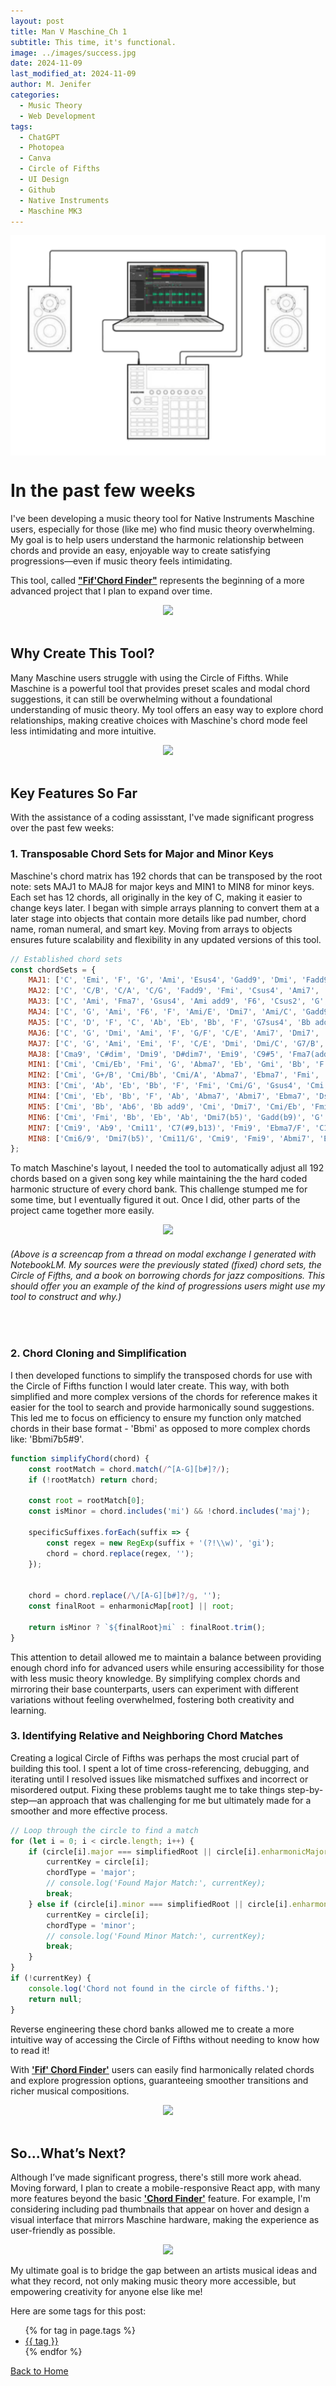 ```yaml
---
layout: post
title: Man V Maschine_Ch 1
subtitle: This time, it's functional. 
image: ../images/success.jpg
date: 2024-11-09
last_modified_at: 2024-11-09
author: M. Jenifer
categories:
  - Music Theory
  - Web Development
tags:
  - ChatGPT
  - Photopea
  - Canva
  - Circle of Fifths
  - UI Design
  - Github
  - Native Instruments
  - Maschine MK3
---
```


<link rel="stylesheet" type="text/css" href="./_css/styles.css">

<img src="https://raw.githubusercontent.com/matthewjenifer/fif-finder-t2/refs/heads/main/images/MK3_frame.png" style="display: block; margin: auto;">


<h1>In the past few weeks</h1><p>I've been developing a music theory tool for Native Instruments Maschine users, especially for those (like me) who find music theory overwhelming. My goal is to help users understand the harmonic relationship between chords and provide an easy, enjoyable way to create satisfying progressions—even if music theory feels intimidating.</p>

<p> This tool, called <a href="https://github.com/matthewjenifer/fif-finder-t2" target="_blank"><b>"Fif'Chord Finder"</b></a> represents the beginning of a more advanced project that I plan to expand over time.</p>

<div style="text-align: center;">
<img src="https://i.ibb.co/zsYF748/Progression-Frame-MAJ-MIN-w-Progkey.png">
</div>
<br>
<h2>Why Create This Tool?</h2>

<p>Many Maschine users struggle with using the Circle of Fifths. While Maschine is a powerful tool that provides preset scales and modal chord suggestions, it can still be overwhelming without a foundational understanding of music theory. My tool offers an easy way to explore chord relationships, making creative choices with Maschine's chord mode feel less intimidating and more intuitive.</p>

<div style="text-align: center;">
<img src="https://cdn11.bigcommerce.com/s-luvfwivmyi/product_images/uploaded_images/240207-circle-fifths-02.jpg" height=300 >
</div>
<br>
<h2>Key Features So Far</h2>

<p> With the assistance of a coding assisstant, I've made significant progress over the past few weeks: </p> 

<h3>1. Transposable Chord Sets for Major and Minor Keys</h3>

<p>Maschine's chord matrix has 192 chords that can be transposed by the root note: sets MAJ1 to MAJ8 for major keys and MIN1 to MIN8 for minor keys. Each set has 12 chords, all originally in the key of C, making it easier to change keys later. I began with simple arrays planning to convert them at a later stage into objects that contain more details like pad number, chord name, roman numeral, and smart key. Moving from arrays to objects ensures future scalability and flexibility in any updated versions of this tool.</p>

```javascript
// Established chord sets
const chordSets = {
    MAJ1: ['C', 'Emi', 'F', 'G', 'Ami', 'Esus4', 'Gadd9', 'Dmi', 'Fadd9', 'F6', 'Gsus4', 'G'],
    MAJ2: ['C', 'C/B', 'C/A', 'C/G', 'Fadd9', 'Fmi', 'Csus4', 'Ami7', 'Emi', 'F', 'Gsus4', 'G6'],
    MAJ3: ['C', 'Ami', 'Fma7', 'Gsus4', 'Ami add9', 'F6', 'Csus2', 'G', 'Dsus2', 'Bb add9', 'Gsus4', 'Fadd9'],
    MAJ4: ['C', 'G', 'Ami', 'F6', 'F', 'Ami/E', 'Dmi7', 'Ami/C', 'Gadd9', 'Ami7', 'G/B', 'Dmi/G'],
    MAJ5: ['C', 'D', 'F', 'C', 'Ab', 'Eb', 'Bb', 'F', 'G7sus4', 'Bb add9', 'F6', 'Cadd9'],
    MAJ6: ['C', 'G', 'Dmi', 'Ami', 'F', 'G/F', 'C/E', 'Ami7', 'Dmi7', 'Emi7', 'C/F', 'Gsus4'],
    MAJ7: ['C', 'G', 'Ami', 'Emi', 'F', 'C/E', 'Dmi', 'Dmi/C', 'G7/B', 'G', 'F/A', 'G7/B'],
    MAJ8: ['Cma9', 'C#dim', 'Dmi9', 'D#dim7', 'Emi9', 'C9#5', 'Fma7(add13)', 'Bb9', 'Emi7', 'A9', 'Dmi11', 'G7(b9,b13)'],
    MIN1: ['Cmi', 'Cmi/Eb', 'Fmi', 'G', 'Abma7', 'Eb', 'Gmi', 'Bb', 'F', 'Fmi/Ab', 'Cmi/G', 'G'],
    MIN2: ['Cmi', 'G+/B', 'Cmi/Bb', 'Cmi/A', 'Abma7', 'Ebma7', 'Fmi', 'Bb7', 'Cmi', 'Bbadd9', 'Abadd9', 'G7sus4'],
    MIN3: ['Cmi', 'Ab', 'Eb', 'Bb', 'F', 'Fmi', 'Cmi/G', 'Gsus4', 'Cmi', 'Cmi#5', 'Cmi6', 'Cmi7'],
    MIN4: ['Cmi', 'Eb', 'Bb', 'F', 'Ab', 'Abma7', 'Abmi7', 'Ebma7', 'Dsus4', 'D', 'Fmi/G', 'G+'],
    MIN5: ['Cmi', 'Bb', 'Ab6', 'Bb add9', 'Cmi', 'Dmi7', 'Cmi/Eb', 'Fmi', 'G', 'Ab ma7', 'B6/9', 'Csus4'],
    MIN6: ['Cmi', 'Fmi', 'Bb', 'Eb', 'Ab', 'Dmi7(b5)', 'Gadd(b9)', 'G', 'Ab/G', 'G7', 'Cmi/G', 'G7(b9)'],
    MIN7: ['Cmi9', 'Ab9', 'Cmi11', 'C7(#9,b13)', 'Fmi9', 'Ebma7/F', 'C11', 'Ami11', 'Ab7#11', 'G7#9', 'Cmiadd9', 'G7(b9,b13)'],
    MIN8: ['Cmi6/9', 'Dmi7(b5)', 'Cmi11/G', 'Cmi9', 'Fmi9', 'Abmi7', 'Ebmi7', 'Bbmi7(b5)', 'Ami11', 'Abma7#5', 'G7(b9,b13)', 'Cmi9ma7'],
};
```

<p>To match Maschine's layout, I needed the tool to automatically adjust all 192 chords based on a given song key while maintaining the the hard coded harmonic structure of every chord bank. This challenge stumped me for some time, but I eventually figured it out. Once I did, other parts of the project came together more easily.</p>

<div style="text-align: center;">
<img src="https://i.ibb.co/smsN3Lv/modal-interchange.png">
</div>

<h6><em>(Above is a screencap from a thread on modal exchange I generated with NotebookLM. My sources were the previously stated (fixed) chord sets, the Circle of Fifths, and a book on borrowing chords for jazz compositions. This should offer you an example of the kind of progressions users might use my tool to construct and why.)</em></h6>
<br>
<h3>2. Chord Cloning and Simplification</h3>

<p>I then developed functions to simplify the transposed chords for use with the Circle of Fifths function I would later create. This way, with both simplified and more complex versions of the chords for reference makes it easier for the tool to search and provide harmonically sound suggestions. This led me to focus on efficiency to ensure my function only matched chords in their base format - 'Bbmi' as opposed to more complex chords like: 'Bbmi7b5#9'.</p>

```javascript
function simplifyChord(chord) {
    const rootMatch = chord.match(/^[A-G][b#]?/);
    if (!rootMatch) return chord;

    const root = rootMatch[0];
    const isMinor = chord.includes('mi') && !chord.includes('maj');

    specificSuffixes.forEach(suffix => {
        const regex = new RegExp(suffix + '(?!\\w)', 'gi');
        chord = chord.replace(regex, '');
    });
    

    chord = chord.replace(/\/[A-G][b#]?/g, '');
    const finalRoot = enharmonicMap[root] || root;

    return isMinor ? `${finalRoot}mi` : finalRoot.trim();
}
```


<p>This attention to detail allowed me to maintain a balance between providing enough chord info for advanced users while ensuring accessibility for those with less music theory knowledge. By simplifying complex chords and mirroring their base counterparts, users can experiment with different variations without feeling overwhelmed, fostering both creativity and learning.</p>

<!-- ```javascript
const specificSuffixes = [
    'sus4', 'sus2', 'add9', 'addb9', 'ma7', 'ma7add13', 'ma9', 'ma7#5',
    '6', '6/9', 'dim', 'dim7', '7', '7#9', '7b13', '7b9b13', '7#11',
    '9', '9#5', '11', 'b13', 'addb13', 'aug'
];
``` -->

<h3>3. Identifying Relative and Neighboring Chord Matches</h3>

<p>Creating a logical Circle of Fifths was perhaps the most crucial part of building this tool. I spent a lot of time cross-referencing, debugging, and iterating until I resolved issues like mismatched suffixes and incorrect or misordered output. Fixing these problems taught me to take things step-by-step—an approach that was challenging for me but ultimately made for a smoother and more effective process.</p>

```javascript
// Loop through the circle to find a match
for (let i = 0; i < circle.length; i++) {
    if (circle[i].major === simplifiedRoot || circle[i].enharmonicMajor === simplifiedRoot) {
        currentKey = circle[i];
        chordType = 'major';
        // console.log('Found Major Match:', currentKey);
        break;
    } else if (circle[i].minor === simplifiedRoot || circle[i].enharmonicMinor === simplifiedRoot) {
        currentKey = circle[i];
        chordType = 'minor';
        // console.log('Found Minor Match:', currentKey);
        break;
    }
}
if (!currentKey) {
    console.log('Chord not found in the circle of fifths.');
    return null;
}
```

<p>Reverse engineering these chord banks allowed me to create a more intuitive way of accessing the Circle of Fifths without needing to know how to read it!</p>

<p>With <a href="https://fif-finder-t2.vercel.app" target="_blank"><b>'Fif' Chord Finder'</b></a>  users can easily find harmonically related chords and explore progression options, guaranteeing smoother transitions and richer musical compositions. </p>

<div style="text-align: center;">
<img src="https://preview.redd.it/music-theory-app-sneak-peak-v0-9syeztns0sxd1.png?width=464&format=png&auto=webp&s=42f68b638ecb31f04a61e1f9cd87e6d62b098cfc">
</div>
<br>
<h2>So...What’s Next?</h2>

<p>Although I’ve made significant progress, there's still more work ahead. Moving forward, I plan to create a mobile-responsive React app, with many more features beyond the basic <a href="https://fif-finder-t2.vercel.app" target="_blank"><b>'Chord Finder'</b></a> feature. For example, I'm considering including pad thumbnails that appear on hover and design a visual interface that mirrors Maschine hardware, making the experience as user-friendly as possible.</p>

<div style="text-align: center;">
<img src="https://i.ibb.co/3r4b6WS/faceplates.png">
</div>

<p>My ultimate goal is to bridge the gap between an artists musical ideas and what they record, not only making music theory more accessible, but empowering creativity for anyone else like me!</p>

<!-- <div style="text-align: center;">
<img src="https://i.ibb.co/9cqxB28/theoryappfull.png" height=300>
</div> -->

<p>Here are some tags for this post:</p>
<ul>
{% for tag in page.tags %}
  <li><a href="/tags/{{ tag }}/">{{ tag }}</a></li>
{% endfor %}
</ul>

<p><a href="/">Back to Home</a></p>
